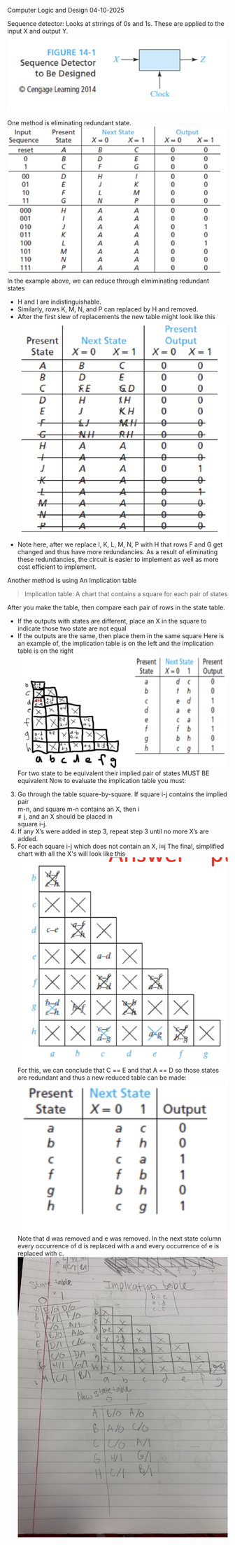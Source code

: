 Computer Logic and Design
04-10-2025

Sequence detector: Looks at strrings of 0s and 1s. These are applied to the input X and output Y.![](../images/sequenceDetector.png)

One method is eliminating redundant state.
![](../images/eliminationThroughRedundancy1.png)In the example above, we can reduce through elmiminating redundant states
- H and I are indistinguishable.
- Similarly, rows K, M, N, and P can replaced by H and removed.
- After the first slew of replacements the new table might look like this![](../images/eliminationThroughRedundancy2.png)
- Note here, after we replace I, K, L, M, N, P with H that rows F and G get changed and thus have more redundancies.
As a result of eliminating these redundancies, the circuit is easier to implement as well as more cost efficient to implement.

Another method is using An Implication table
>Implication table: A chart that contains a square for each pair of states

After you make the table, then compare each pair of rows in the state table.
 - If the outputs with states are different, place an X in the square to indicate those two state are not equal
 - If the outputs are the same, then place them in the same square
 Here is an example of, the implication table is on the left and the implication table is on the right
 ![](../images/ImplicationTable.png)
For two state to be equivalent their implied pair of states MUST BE equivalent
Now to evaluate the implication table you must:
3. Go through the table square-by-square. If square i-j contains the implied pair  
	m-n, and square m-n contains an X, then i  
	≢j, and an X should be placed in  
	square i-j.  
4. If any X’s were added in step 3, repeat step 3 until no more X’s are added.  
5. For each square i-j which does not contain an X, i≡j
The final, simplified chart with all the X's will look like this ![](../images/FinalImplcationTable.png)
For this, we can conclude that C == E and that A == D so those states are redundant and thus a new reduced table can be made:
![](../images/reducedTableThroughImplication.png)
Note that d was removed and e was removed. In the next state column every occurrence of d is replaced with a and every occurrence of e is replaced with c.
![](../images/inClassExample.jpg)